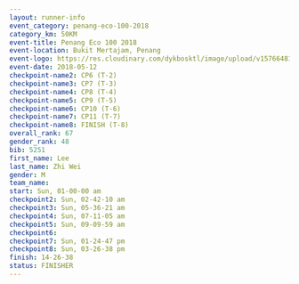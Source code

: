 ```yaml
--- 
layout: runner-info 
event_category: penang-eco-100-2018 
category_km: 50KM 
event-title: Penang Eco 100 2018 
event-location: Bukit Mertajam, Penang 
event-logo: https://res.cloudinary.com/dykbosktl/image/upload/v1576648106/Logo/Logo_lovxhg.jpg 
event-date: 2018-05-12 
checkpoint-name2: CP6 (T-2) 
checkpoint-name3: CP7 (T-3) 
checkpoint-name4: CP8 (T-4) 
checkpoint-name5: CP9 (T-5) 
checkpoint-name6: CP10 (T-6) 
checkpoint-name7: CP11 (T-7) 
checkpoint-name8: FINISH (T-8) 
overall_rank: 67
gender_rank: 48
bib: 5251
first_name: Lee
last_name: Zhi Wei
gender: M
team_name: 
start: Sun, 01-00-00 am
checkpoint2: Sun, 02-42-10 am
checkpoint3: Sun, 05-36-21 am
checkpoint4: Sun, 07-11-05 am
checkpoint5: Sun, 09-09-59 am
checkpoint6: 
checkpoint7: Sun, 01-24-47 pm
checkpoint8: Sun, 03-26-38 pm
finish: 14-26-38
status: FINISHER
--- 
```

